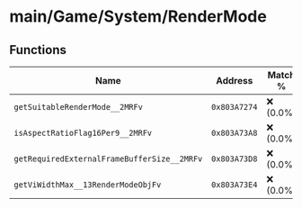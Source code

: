 # main/Game/System/RenderMode

## Functions

| Name | Address | Match % |
|------|---------|---------|
| `getSuitableRenderMode__2MRFv` | `0x803A7274` | :x: (0.0%) |
| `isAspectRatioFlag16Per9__2MRFv` | `0x803A73A8` | :x: (0.0%) |
| `getRequiredExternalFrameBufferSize__2MRFv` | `0x803A73D8` | :x: (0.0%) |
| `getViWidthMax__13RenderModeObjFv` | `0x803A73E4` | :x: (0.0%) |